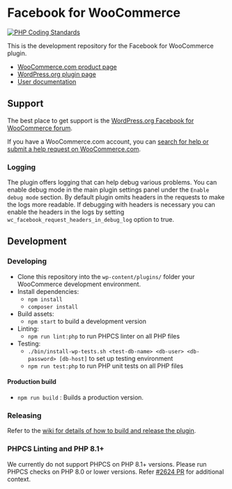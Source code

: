 # Facebook for WooCommerce

[![PHP Coding Standards](https://github.com/woocommerce/facebook-for-woocommerce/actions/workflows/php-cs-on-changes.yml/badge.svg)](https://github.com/woocommerce/facebook-for-woocommerce/actions/workflows/php-coding-standards.yml)

This is the development repository for the Facebook for WooCommerce plugin.

-   [WooCommerce.com product page](https://woocommerce.com/products/facebook/)
-   [WordPress.org plugin page](https://wordpress.org/plugins/facebook-for-woocommerce/)
-   [User documentation](https://woocommerce.com/document/facebook-for-woocommerce/)

## Support

The best place to get support is the [WordPress.org Facebook for WooCommerce forum](https://wordpress.org/support/plugin/facebook-for-woocommerce/).

If you have a WooCommerce.com account, you can [search for help or submit a help request on WooCommerce.com](https://woocommerce.com/my-account/contact-support/).

### Logging

The plugin offers logging that can help debug various problems. You can enable debug mode in the main plugin settings panel under the `Enable debug mode` section.
By default plugin omits headers in the requests to make the logs more readable. If debugging with headers is necessary you can enable the headers in the logs by setting `wc_facebook_request_headers_in_debug_log` option to true.

## Development

### Developing

-   Clone this repository into the `wp-content/plugins/` folder your WooCommerce development environment.
-   Install dependencies:
    -   `npm install`
    -   `composer install`
-   Build assets:
    -   `npm start` to build a development version
-   Linting:
    -   `npm run lint:php` to run PHPCS linter on all PHP files
-   Testing:
    -   `./bin/install-wp-tests.sh <test-db-name> <db-user> <db-password> [db-host]` to set up testing environment
    -   `npm run test:php` to run PHP unit tests on all PHP files

#### Production build

-   `npm run build` : Builds a production version.

### Releasing

Refer to the [wiki for details of how to build and release the plugin](https://github.com/woocommerce/facebook-for-woocommerce/wiki/Build-&-Release).

### PHPCS Linting and PHP 8.1+

We currently do not support PHPCS on PHP 8.1+ versions. Please run PHPCS checks on PHP 8.0 or lower versions. Refer [#2624 PR](https://github.com/woocommerce/facebook-for-woocommerce/pull/2624/) for additional context.
